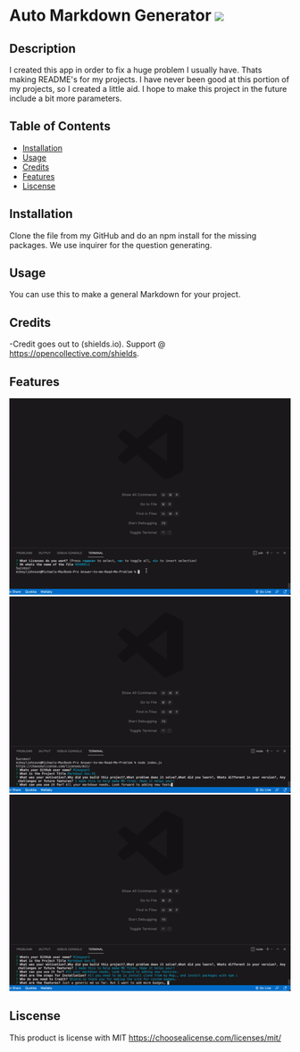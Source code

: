 # Auto Markdown Generator <img src=https://img.shields.io/badge/license-MIT-blue/>

## Description

  I created this app in order to fix a huge problem I usually have. Thats making README's for my projects. I have never been good at this portion of my projects, so I created a little aid. I hope to make this project in the future include a bit more parameters.

## Table of Contents

- [Installation](#installation)
- [Usage](#usage)
- [Credits](#credits)
- [Features](#features)
- [Liscense](#liscense)

## Installation

 Clone the file from my GitHub and do an npm install for the missing packages. We use inquirer for the question generating.

## Usage

 You can use this to make a general Markdown for your project.

## Credits

-Credit goes out to (shields.io). Support @ <https://opencollective.com/shields>.

## Features
<img src="assets/image/ezgif.com-video-to-gif.gif">
<img src="assets/image/ezgif.com-video-to-gif-2.gif">
<img src="assets/image/ezgif.com-video-to-gif-3.gif">


## Liscense

This product is license with MIT
<https://choosealicense.com/licenses/mit/>
